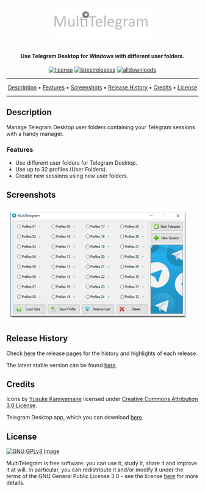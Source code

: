 
<p align="center"><img width="50%" src="./assets/cover.png"></p>
<h2 align="center"><b></b></h2>
<h4 align="center">Use Telegram Desktop for Windows with different user folders.</h4>
<p align="center">
<a href="./LICENSE"><img src="https://img.shields.io/github/license/TiVP/MultiTelegram?label=License&style=flat" alt="license"></a>
<a href="./releases/latest"><img src="https://img.shields.io/github/v/release/TiVP/MultiTelegram?label=Latest version&style=flat" alt="latestreleases"></a>
<a href="#"><img src="https://img.shields.io/github/downloads/TiVP/MultiTelegram/total?label=Downloads&style=flat" alt="alldownloads"></a>
</p>
<hr>
<p align="center"><a href="#description">Description</a> &bull; <a href="#features">Features</a> &bull; <a href="#screenshots">Screenshots</a> &bull; <a href="#release-history">Release History</a> &bull; <a href="#credits">Credits</a> &bull; <a href="#license">License</a></p>
<hr>

## Description

Manage Telegram Desktop user folders containing your Telegram sessions with a handy manager.

### Features

* Use different user folders for Telegram Desktop.
* Use up to 32 profiles (User Folders).
* Create new sessions using new user folders.

## Screenshots
<img src=./assets/screenshot-01.png height=300px>

## Release History

Check [here](./releases) the release pages for the history and highlights of each release.

The latest stable version can be found [here](./releases/latest).

## Credits

Icons by [Yusuke Kamiyamane](http://p.yusukekamiyamane.com) licensed under [Creative Commons Attribution 3.0 License](https://creativecommons.org/licenses/by/3.0).

Telegram Desktop app, which you can download [here](https://github.com/telegramdesktop/tdesktop).

## License
[![GNU GPLv3 Image](https://www.gnu.org/graphics/gplv3-127x51.png)](https://www.gnu.org/licenses/gpl-3.0.en.html)

MultiTelegram is free software: you can use it, study it, share it and improve it at will. In particular, you can redistribute it and/or modify it under the terms of the GNU General Public License 3.0 - see the license [here](./LICENSE) for more details.
